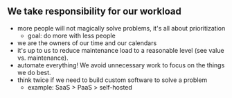 ## We take responsibility for our workload

- more people will not magically solve problems, it's all about prioritization 
  - goal: do more with less people
- we are the owners of our time and our calendars
- it's up to us to reduce maintenance load to a reasonable level (see value vs. maintenance). 
- automate everything! We avoid unnecessary work to focus on the things we do best.
- think twice if we need to build custom software to solve a problem
  - example: SaaS > PaaS > self-hosted
